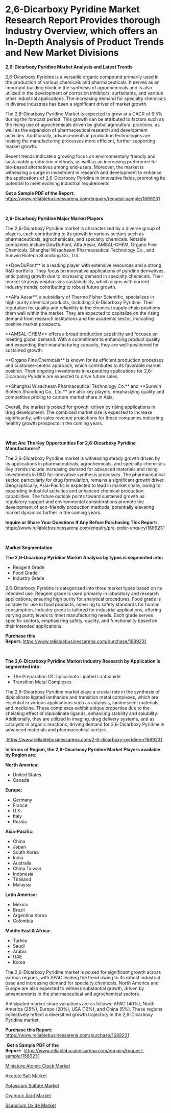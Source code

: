 <p><h1>2,6-Dicarboxy Pyridine Market Research Report Provides thorough Industry Overview, which offers an In-Depth Analysis of Product Trends and New Market Divisions</h1></p><p><strong>2,6-Dicarboxy Pyridine Market Analysis and Latest Trends</strong></p>
<p><p>2,6-Dicarboxy Pyridine is a versatile organic compound primarily used in the production of various chemicals and pharmaceuticals. It serves as an important building block in the synthesis of agrochemicals and is also utilized in the development of corrosion inhibitors, surfactants, and various other industrial applications. The increasing demand for specialty chemicals in diverse industries has been a significant driver of market growth.</p><p>The 2,6-Dicarboxy Pyridine Market is expected to grow at a CAGR of 9.5% during the forecast period. This growth can be attributed to factors such as the rising use of agrochemicals driven by global agricultural practices, as well as the expansion of pharmaceutical research and development activities. Additionally, advancements in production technologies are making the manufacturing processes more efficient, further supporting market growth.</p><p>Recent trends indicate a growing focus on environmentally friendly and sustainable production methods, as well as an increasing preference for bio-based alternatives among end-users. Moreover, the market is witnessing a surge in investment in research and development to enhance the applications of 2,6-Dicarboxy Pyridine in innovative fields, promoting its potential to meet evolving industrial requirements.</p></p>
<p><strong>Get a Sample PDF of the Report:&nbsp;</strong> <a href="https://www.reliablebusinessarena.com/enquiry/request-sample/1689231?utm_campaign=1480&utm_medium=2&utm_source=Github&utm_content=ia&utm_term=17102024&utm_id=26-dicarboxy-pyridine">https://www.reliablebusinessarena.com/enquiry/request-sample/1689231</a></p>
<p>&nbsp;</p>
<p><strong>2,6-Dicarboxy Pyridine Major Market Players</strong></p>
<p><p>The 2,6-Dicarboxy Pyridine market is characterized by a diverse group of players, each contributing to its growth in various sectors such as pharmaceuticals, agrochemicals, and specialty chemicals. Notable companies include DowDuPont, Alfa Aesar, AMSAL-CHEM, Organo Fine Chemicals, Shanghai Wisacheam Pharmaceutical Technology Co., and Sunwin Biotech Shandong Co., Ltd.</p><p>**DowDuPont** is a leading player with extensive resources and a strong R&D portfolio. They focus on innovative applications of pyridine derivatives, anticipating growth due to increasing demand in specialty chemicals. Their market strategy emphasizes sustainability, which aligns with current industry trends, contributing to robust future growth.</p><p>**Alfa Aesar**, a subsidiary of Thermo Fisher Scientific, specializes in high-purity chemical products, including 2,6-Dicarboxy Pyridine. Their reputation for quality and reliability in the chemical supply chain positions them well within the market. They are expected to capitalize on the rising demand from research institutions and the academic sector, indicating positive market prospects.</p><p>**AMSAL-CHEM** offers a broad production capability and focuses on meeting global demand. With a commitment to enhancing product quality and expanding their manufacturing capacity, they are well-positioned for sustained growth.</p><p>**Organo Fine Chemicals** is known for its efficient production processes and customer-centric approach, which contributes to its favorable market position. Their ongoing investments in expanding applications for 2,6-Dicarboxy Pyridine are expected to drive future sales.</p><p>**Shanghai Wisacheam Pharmaceutical Technology Co.** and **Sunwin Biotech Shandong Co., Ltd.** are also key players, emphasizing quality and competitive pricing to capture market share in Asia.</p><p>Overall, the market is poised for growth, driven by rising applications in drug development. The combined market size is expected to increase significantly, with sales revenue projections for these companies indicating healthy growth prospects in the coming years.</p></p>
<p>&nbsp;</p>
<p><strong>What Are The Key Opportunities For 2,6-Dicarboxy Pyridine Manufacturers?</strong></p>
<p><p>The 2,6-Dicarboxy Pyridine market is witnessing steady growth driven by its applications in pharmaceuticals, agrochemicals, and specialty chemicals. Key trends include increasing demand for advanced materials and rising investments in R&D for innovative synthesis processes. The pharmaceutical sector, particularly for drug formulation, remains a significant growth driver. Geographically, Asia-Pacific is expected to lead in market share, owing to expanding industrial activities and enhanced chemical production capabilities. The future outlook points toward sustained growth as regulatory support and environmental considerations promote the development of eco-friendly production methods, potentially elevating market dynamics further in the coming years.</p></p>
<p><strong>Inquire or Share Your Questions If Any Before Purchasing This Report:</strong> <a href="https://www.reliablebusinessarena.com/enquiry/pre-order-enquiry/1689231?utm_campaign=1480&utm_medium=2&utm_source=Github&utm_content=ia&utm_term=17102024&utm_id=26-dicarboxy-pyridine">https://www.reliablebusinessarena.com/enquiry/pre-order-enquiry/1689231</a></p>
<p>&nbsp;</p>
<p><strong>Market Segmentation</strong></p>
<p><strong>The 2,6-Dicarboxy Pyridine Market Analysis by types is segmented into:</strong></p>
<p><ul><li>Reagent Grade</li><li>Food Grade</li><li>Industry Grade</li></ul></p>
<p><p>2,6-Dicarboxy Pyridine is categorized into three market types based on its intended use. Reagent grade is used primarily in laboratory and research applications, ensuring high purity for analytical procedures. Food grade is suitable for use in food products, adhering to safety standards for human consumption. Industry grade is tailored for industrial applications, offering varying purity levels to meet manufacturing needs. Each grade serves specific sectors, emphasizing safety, quality, and functionality based on their intended applications.</p></p>
<p><strong>Purchase this Report:&nbsp;</strong><a href="https://www.reliablebusinessarena.com/purchase/1689231?utm_campaign=1480&utm_medium=2&utm_source=Github&utm_content=ia&utm_term=17102024&utm_id=26-dicarboxy-pyridine">https://www.reliablebusinessarena.com/purchase/1689231</a></p>
<p>&nbsp;</p>
<p><strong>The 2,6-Dicarboxy Pyridine Market Industry Research by Application is segmented into:</strong></p>
<p><ul><li>The Preparation Of Dipicolinato Ligated Lanthanide</li><li>Transition Metal Complexes</li></ul></p>
<p><p>The 2,6-Dicarboxy Pyridine market plays a crucial role in the synthesis of dipicolinato ligated lanthanide and transition metal complexes, which are essential in various applications such as catalysis, luminescent materials, and medicine. These complexes exhibit unique properties due to the chelating effect of dipicolinate ligands, enhancing stability and solubility. Additionally, they are utilized in imaging, drug delivery systems, and as catalysts in organic reactions, driving demand for 2,6-Dicarboxy Pyridine in advanced materials and pharmaceutical sectors.</p></p>
<p><a href="https://www.reliablebusinessarena.com/2-6-dicarboxy-pyridine-r1689231?utm_campaign=1480&utm_medium=2&utm_source=Github&utm_content=ia&utm_term=17102024&utm_id=26-dicarboxy-pyridine">&nbsp;https://www.reliablebusinessarena.com/2-6-dicarboxy-pyridine-r1689231</a></p>
<p><strong>In terms of Region, the 2,6-Dicarboxy Pyridine Market Players available by Region are:</strong></p>
<p>
    <p> <strong> North America: </strong>
        <ul>
            <li>United States</li>
            <li>Canada</li>
        </ul>
        </p> 
    <p> <strong> Europe: </strong>
        <ul>
            <li>Germany</li>
            <li>France</li>
            <li>U.K.</li>
            <li>Italy</li>
            <li>Russia</li>
        </ul>
        </p> 
    <p> <strong> Asia-Pacific: </strong>
        <ul>
            <li>China</li>
            <li>Japan</li>
            <li>South Korea</li>
            <li>India</li>
            <li>Australia</li>
            <li>China Taiwan</li>
            <li>Indonesia</li>
            <li>Thailand</li>
            <li>Malaysia</li>
        </ul>
        </p> 
    <p> <strong> Latin America: </strong>
        <ul>
            <li>Mexico</li>
            <li>Brazil</li>
            <li>Argentina Korea</li>
            <li>Colombia</li>
        </ul>
        </p> 
    <p> <strong> Middle East & Africa: </strong>
        <ul>
            <li>Turkey</li>
            <li>Saudi</li>
            <li>Arabia</li>
            <li>UAE</li>
            <li>Korea</li>
        </ul>
    </p>
    </p>
<p><p>The 2,6-Dicarboxy Pyridine market is poised for significant growth across various regions, with APAC leading the trend owing to its robust industrial base and increasing demand for specialty chemicals. North America and Europe are also expected to witness substantial growth, driven by advancements in the pharmaceutical and agrochemical sectors. </p><p>Anticipated market share valuations are as follows: APAC (40%), North America (25%), Europe (20%), USA (10%), and China (5%). These regions collectively reflect a diversified growth trajectory in the 2,6-Dicarboxy Pyridine market.</p></p>
<p><strong>Purchase this Report: </strong><a href="https://www.reliablebusinessarena.com/purchase/1689231?utm_campaign=1480&utm_medium=2&utm_source=Github&utm_content=ia&utm_term=17102024&utm_id=26-dicarboxy-pyridine">https://www.reliablebusinessarena.com/purchase/1689231</a></p>
<p>&nbsp;<strong>Get a Sample PDF of the Report:&nbsp;&nbsp;</strong><a href="https://www.reliablebusinessarena.com/enquiry/request-sample/1689231?utm_campaign=1480&utm_medium=2&utm_source=Github&utm_content=ia&utm_term=17102024&utm_id=26-dicarboxy-pyridine">https://www.reliablebusinessarena.com/enquiry/request-sample/1689231</a></p>
<p><strong></strong></p>
<p><p><a href="https://issuu.com/reportprime-2/docs/miniature-atomic-clock-market-size-_b88bf47c45dd4a?utm_campaign=1480&utm_medium=2&utm_source=Github&utm_content=ia&utm_term=17102024&utm_id=26-dicarboxy-pyridine">Miniature Atomic Clock Market</a></p><p><a href="https://www.linkedin.com/pulse/global-acetate-salt-market-trends-innovations-forward-looking-32mff?utm_campaign=1480&utm_medium=2&utm_source=Github&utm_content=ia&utm_term=17102024&utm_id=26-dicarboxy-pyridine">Acetate Salt Market</a></p><p><a href="https://www.linkedin.com/pulse/strategic-market-insights-global-potassium-sulfate-2024--di7lf?utm_campaign=1480&utm_medium=2&utm_source=Github&utm_content=ia&utm_term=17102024&utm_id=26-dicarboxy-pyridine">Potassium Sulfate Market</a></p><p><a href="https://www.linkedin.com/pulse/exploring-cyanuric-acid-market-dynamics-revenue-analysis-growth-ah00f?utm_campaign=1480&utm_medium=2&utm_source=Github&utm_content=ia&utm_term=17102024&utm_id=26-dicarboxy-pyridine">Cyanuric Acid Market</a></p><p><a href="https://www.linkedin.com/pulse/scandium-oxide-market-forecasts-trends-impact-analysis-2024-diecf?utm_campaign=1480&utm_medium=2&utm_source=Github&utm_content=ia&utm_term=17102024&utm_id=26-dicarboxy-pyridine">Scandium Oxide Market</a></p></p>